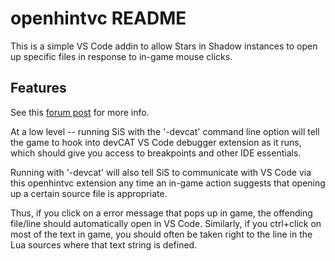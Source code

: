 # openhintvc README

This is a simple VS Code addin to allow Stars in Shadow instances to open up specific files in response to in-game mouse clicks.

## Features

See this [forum post](http://stars-in-shadow.com/forum/viewtopic.php?f=5&t=717&p=8430#p8430) for more info.

At a low level -- running SiS with the '-devcat' command line option will tell the game to hook into devCAT VS Code debugger extension as it runs, which should give you access to breakpoints and other IDE essentials.

Running with '-devcat' will also tell SiS to communicate with VS Code via this openhintvc extension any time an in-game action suggests that opening up a certain source file is appropriate.  

Thus, if you click on a error message that pops up in game, the offending file/line should automatically open in VS Code.  Similarly, if you ctrl+click on most of the text in game, you should often be taken right to the line in the Lua sources where that text string is defined.